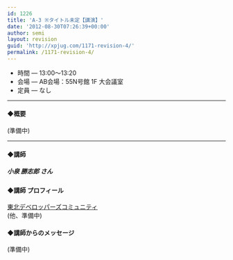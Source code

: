 ```yaml
---
id: 1226
title: 'A-3 ※タイトル未定【講演】'
date: '2012-08-30T07:26:39+00:00'
author: semi
layout: revision
guid: 'http://xpjug.com/1171-revision-4/'
permalink: /1171-revision-4/
---
```


- 時間 — 13:00〜13:20
- 会場 — AB会場：55N号館 1F 大会議室
- 定員 — なし

---

#### ◆概要

(準備中)

---

#### ◆講師

##### 小泉 勝志郎 さん

#### ◆講師 プロフィール

[東北デベロッパーズコミュニティ](http://tohoku-dev.jp/)  
(他、準備中)

#### ◆講師からのメッセージ

(準備中)